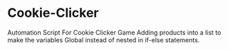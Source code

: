 Cookie-Clicker
==============

Automation Script For Cookie Clicker Game
Adding products into a list to make the variables Global instead of nested in if-else statements. 
